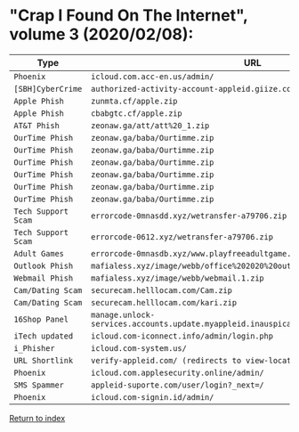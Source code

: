 <h1>"Crap I Found On The Internet", volume 3 (2020/02/08):</h1>


|Type               |URL                                                                               |IP Address       |Threat Actor Email                    |
|-------------------|----------------------------------------------------------------------------------|-----------------|--------------------------------------|
|`Phoenix`          |`icloud.com.acc-en.us/admin/`                                                     |`37.140.192.33`  |`imanunlockingservices@protonmail.com`|
|`[SBH]CyberCrime`  |`authorized-activity-account-appleid.giize.com/panel`                             |`162.241.67.219` |`N/A`                                 |
|`Apple Phish`      |`zunmta.cf/apple.zip`                                                             |`78.47.233.245`  |`mohammed707101@gmail.com`            |
|`Apple Phish`      |`cbabgtc.cf/apple.zip`                                                            |`78.47.42.56`    |`mohammed707101@gmail.com`            |
|`AT&T Phish`       |`zeonaw.ga/att/att%20_1.zip`                                                      |`178.159.36.97`  |`beccahenson5@gmail.com`              |
|`OurTime Phish`    |`zeonaw.ga/baba/Ourtimme.zip`                                                     |`178.159.36.97`  |`markj32@aol.com`                     |
|`OurTime Phish`    |`zeonaw.ga/baba/Ourtimme.zip`                                                     |`178.159.36.97`  |`jm0891566@gmail.com`                 |
|`OurTime Phish`    |`zeonaw.ga/baba/Ourtimme.zip`                                                     |`178.159.36.97`  |`jm919798@gmail.com`                  |
|`OurTime Phish`    |`zeonaw.ga/baba/Ourtimme.zip`                                                     |`178.159.36.97`  |`jm919798@yahoo.com`                  |
|`OurTime Phish`    |`zeonaw.ga/baba/Ourtimme.zip`                                                     |`178.159.36.97`  |`markj32@gmx.com`                     |
|`OurTime Phish`    |`zeonaw.ga/baba/Ourtimme.zip`                                                     |`178.159.36.97`  |`j0hj0@yandex.com`                    |
|`Tech Support Scam`|`errorcode-0mnasdd.xyz/wetransfer-a79706.zip`                                     |`162.241.197.40` |`N/A`                                 |
|`Tech Support Scam`|`errorcode-0612.xyz/wetransfer-a79706.zip`                                        |`162.241.197.39` |`N/A`                                 |
|`Adult Games`      |`errorcode-0mnasdb.xyz/www.playfreeadultgame.club.zip`                            |`162.241.197.40` |`N/A`                                 |
|`Outlook Phish`    |`mafialess.xyz/image/webb/office%202020%20outlook%20logo%20truelogin.zip`         |`185.112.250.125`|`N/A (Unconfigured)`                  |
|`Webmail Phish`    |`mafialess.xyz/image/webb/webmail.1.zip`                                          |`185.112.250.125`|`clearwaters247@gmail.com`            |
|`Cam/Dating Scam`  |`securecam.helllocam.com/Cam.zip`                                                 |`67.227.235.101` |`riponnew2@gmail.com`                 |
|`Cam/Dating Scam`  |`securecam.helllocam.com/kari.zip`                                                |`67.227.235.101` |`riponnew2@gmail.com`                 |
|`16Shop Panel`     |`manage.unlock-services.accounts.update.myappleid.inauspicate.com/admin/login.php`|`162.241.149.149`|`hplss.sugar@yandex.com`              |
|`iTech updated`    |`icloud.com-iconnect.info/admin/login.php`                                        |`5.100.155.161`  |`N/A`                                 |
|`i_Phisher`        |`icloud.com-system.us/`                                                           |`80.233.134.202` |`N/A`                                 |
|`URL Shortlink`    |`verify-appleid.com/ (redirects to view-location.link)`                           |`172.96.187.252` |`N/A`                                 |
|`Phoenix`          |`icloud.com.applesecurity.online/admin/`                                          |`5.100.152.162`  |`N/A`                                 |
|`SMS Spammer`      |`appleid-suporte.com/user/login?_next=/`                                          |`35.173.69.207`  |`diegofreitasdocarmo2018@gmail.com`   |
|`Phoenix`          |`icloud.com-signin.id/admin/`                                                     |`192.111.147.51` |`N/A`                                 |

<a href="/">Return to index</a>